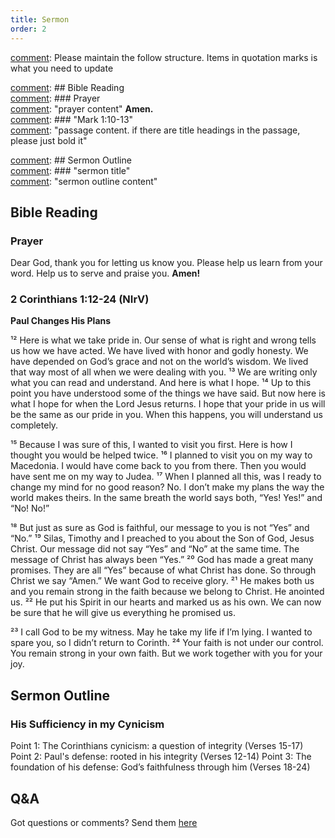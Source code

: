 ```yaml
---
title: Sermon 
order: 2
---
```


[comment]: Please maintain the follow structure. Items in quotation marks is what you need to update

[comment]: ## Bible Reading  
[comment]: ### Prayer  
[comment]: "prayer content"  **Amen.**  
[comment]:  ### "Mark 1:10-13"  
[comment]: "passage content. if there are title headings in the passage, please just bold it"  

[comment]: ## Sermon Outline  
[comment]: ### "sermon title"  
[comment]: "sermon outline content"  

[comment]: ------------------------------------------------------------------------------------
## Bible Reading
### Prayer
Dear God, thank you for letting us know you. Please help us learn from your word. Help us to serve and praise you. **Amen!**

### 2 Corinthians 1:12-24 (NIrV)

**Paul Changes His Plans**

¹² Here is what we take pride in. Our sense of what is right and wrong tells us how we have acted. We have lived with honor and godly honesty. We have depended on God’s grace and not on the world’s wisdom. We lived that way most of all when we were dealing with you. ¹³ We are writing only what you can read and understand. And here is what I hope. ¹⁴ Up to this point you have understood some of the things we have said. But now here is what I hope for when the Lord Jesus returns. I hope that your pride in us will be the same as our pride in you. When this happens, you will understand us completely. 

¹⁵ Because I was sure of this, I wanted to visit you first. Here is how I thought you would be helped twice. ¹⁶ I planned to visit you on my way to Macedonia. I would have come back to you from there. Then you would have sent me on my way to Judea. ¹⁷ When I planned all this, was I ready to change my mind for no good reason? No. I don’t make my plans the way the world makes theirs. In the same breath the world says both, “Yes! Yes!” and “No! No!” 

¹⁸ But just as sure as God is faithful, our message to you is not “Yes” and “No.” ¹⁹ Silas, Timothy and I preached to you about the Son of God, Jesus Christ. Our message did not say “Yes” and “No” at the same time. The message of Christ has always been “Yes.” ²⁰ God has made a great many promises. They are all “Yes” because of what Christ has done. So through Christ we say “Amen.” We want God to receive glory. ²¹ He makes both us and you remain strong in the faith because we belong to Christ. He anointed us. ²² He put his Spirit in our hearts and marked us as his own. We can now be sure that he will give us everything he promised us. 

²³ I call God to be my witness. May he take my life if I’m lying. I wanted to spare you, so I didn’t return to Corinth. ²⁴ Your faith is not under our control. You remain strong in your own faith. But we work together with you for your joy. 


## Sermon Outline
### His Sufficiency in my Cynicism
Point 1: The Corinthians cynicism: a question of integrity (Verses 15-17) 
Point 2: Paul's defense: rooted in his integrity (Verses 12-14) 
Point 3: The foundation of his defense: God’s faithfulness through him (Verses 18-24) 



## Q&A
Got questions or comments? Send them [here](https://tinyurl.com/SGHACQuestionsAnswers)
